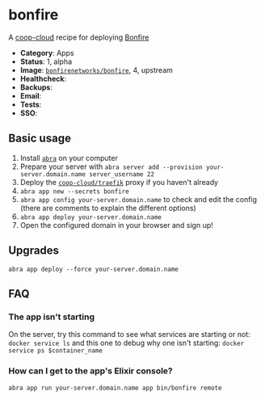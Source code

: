# bonfire

A [coop-cloud](https://coopcloud.tech) recipe for deploying [Bonfire](https://bonfirenetworks.org)

<!-- metadata -->
* **Category**: Apps
* **Status**: 1, alpha
* **Image**: [`bonfirenetworks/bonfire`](https://hub.docker.com/r/bonfirenetworks/bonfire/tags), 4, upstream
* **Healthcheck**:
* **Backups**:
* **Email**:
* **Tests**:
* **SSO**:
<!-- endmetadata -->

## Basic usage

1. Install [`abra`] on your computer
2. Prepare your server with `abra server add --provision your-server.domain.name server_username 22`
3. Deploy the [`coop-cloud/traefik`] proxy if you haven't already
3. `abra app new --secrets bonfire` 
4. `abra app config your-server.domain.name` to check and edit the config (there are comments to explain the different options)
5. `abra app deploy your-server.domain.name`
6. Open the configured domain in your browser and sign up! 

## Upgrades 
`abra app deploy --force your-server.domain.name`

[`abra`]: https://docs.coopcloud.tech/abra/
[`coop-cloud/traefik`]: https://git.coopcloud.tech/coop-cloud/traefik

## FAQ

### The app isn't starting
On the server, try this command to see what services are starting or not: `docker service ls` and this one to debug why one isn't starting: `docker service ps $container_name`

### How can I get to the app's Elixir console?
`abra app run your-server.domain.name app bin/bonfire remote`
